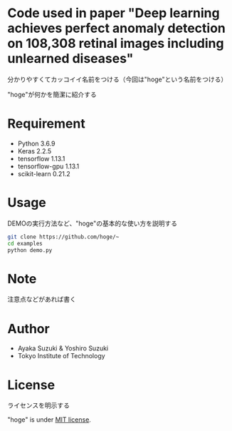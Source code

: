 # Code used in paper "Deep learning achieves perfect anomaly detection on 108,308 retinal images including unlearned diseases"
 
分かりやすくてカッコイイ名前をつける（今回は"hoge"という名前をつける）
 
"hoge"が何かを簡潔に紹介する
 
# Requirement
 
* Python 3.6.9
* Keras 2.2.5
* tensorflow 1.13.1
* tensorflow-gpu 1.13.1
* scikit-learn 0.21.2
 
# Usage
 
DEMOの実行方法など、"hoge"の基本的な使い方を説明する
 
```bash
git clone https://github.com/hoge/~
cd examples
python demo.py
```
 
# Note
 
注意点などがあれば書く
 
# Author
 
* Ayaka Suzuki & Yoshiro Suzuki
* Tokyo Institute of Technology
 
# License
ライセンスを明示する
 
"hoge" is under [MIT license](https://en.wikipedia.org/wiki/MIT_License).
 
